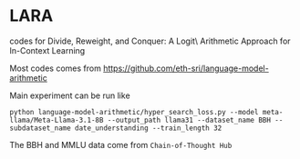 # LARA
codes for Divide, Reweight, and Conquer: A Logit\\ Arithmetic Approach for In-Context Learning

Most codes comes from https://github.com/eth-sri/language-model-arithmetic

Main experiment can be run like 
```
python language-model-arithmetic/hyper_search_loss.py --model meta-llama/Meta-Llama-3.1-8B --output_path llama31 --dataset_name BBH --subdataset_name date_understanding --train_length 32
```

The BBH and MMLU data come from `Chain-of-Thought Hub`